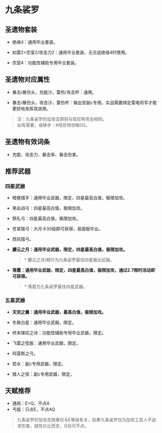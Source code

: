 # 九条裟罗

## 圣遗物套装  

- 绝缘4：通用毕业套装。  

- 如雷2+宗室2/攻击力2：通用毕业套装，无合适绝缘4时使用。  

- 宗室4：功能性辅助专用毕业套装。  

## 圣遗物对应属性  

- 暴击/暴伤头，充能沙，雷伤/攻击杯：通用。  

- 暴击/暴伤头，攻击沙，雷伤杯：输出型副c专用。实战需要绑定雷电将军才能更好地发挥其效用。  

> 注：九条裟罗的加攻击原则与班尼特完全相同。  
> 如有需要，请移步：#班尼特攻略[0]。  

## 圣遗物有效词条  

- 充能、攻击力、暴击率、暴击伤害。  

## 推荐武器  

### 四星武器  

- 暗巷猎手：通用毕业武器，限定，四星最高白值，极限加攻。  

- 黑岩战弓：四星最高白值，极限加攻。  

- 祭礼弓：四星最高白值，极限加攻。  

- 苍翠猎弓：大月卡30级即可获得，易面板毕业。  

- 西风猎弓。  

- **朦云之月：通用毕业武器，限定，四星最高白值，极限加攻。**  

  > \* 朦云之月(精5)为九条裟罗最佳四星输出武器。  

- **落霞：通用毕业武器，限定，四星最高白值，极限加攻，通过2.7限时活动即可获得。**  

  > \* 落霞为九条裟罗最佳四星武器。  

### 五星武器  

- **天空之翼：通用毕业武器，最高白值，极限加攻。**  

- 冬极白星：通用毕业武器，限定。  

- 终末嗟叹之诗：功能性辅助专用毕业武器，限定。  

- 飞雷之弦振：通用毕业武器，限定。  

- 阿莫斯之弓。  

- 若水：副c专用武器，限定。  

- 猎人之径：副c专用武器，限定。

## 天赋推荐  

- 通用：E>Q，不点A  
- 丐版：只点E，不点AQ  

> 九条裟罗的加攻击效果仅与E等级有关，如果九条裟罗仅为加攻工具人不追求伤害，就性价比而言，Q也可不点。  
